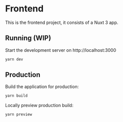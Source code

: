 # Frontend

This is the frontend project, it consists of a Nuxt 3 app.

## Running (WIP)

Start the development server on http://localhost:3000

```bash
yarn dev
```

## Production

Build the application for production:

```bash
yarn build
```

Locally preview production build:

```bash
yarn preview
```
